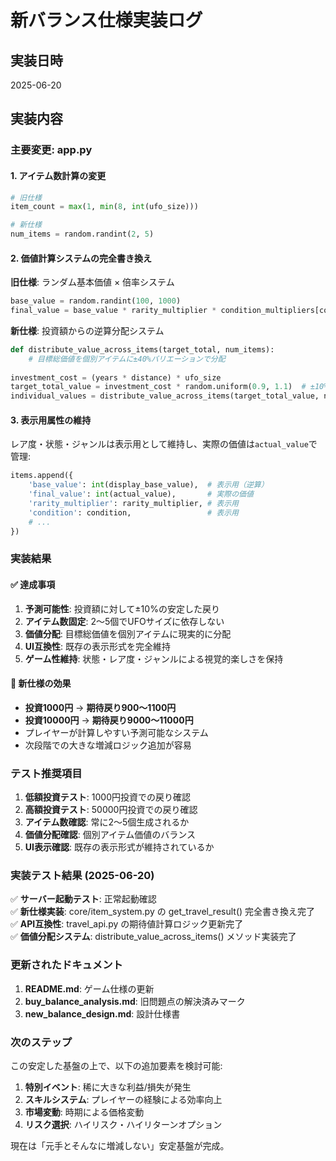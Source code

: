 # 新バランス仕様実装ログ

## 実装日時
2025-06-20

## 実装内容

### 主要変更: app.py

#### 1. アイテム数計算の変更
```python
# 旧仕様
item_count = max(1, min(8, int(ufo_size)))

# 新仕様  
num_items = random.randint(2, 5)
```

#### 2. 価値計算システムの完全書き換え

**旧仕様**: ランダム基本価値 × 倍率システム
```python
base_value = random.randint(100, 1000)
final_value = base_value * rarity_multiplier * condition_multipliers[condition]
```

**新仕様**: 投資額からの逆算分配システム
```python
def distribute_value_across_items(target_total, num_items):
    # 目標総価値を個別アイテムに±40%バリエーションで分配
    
investment_cost = (years * distance) * ufo_size
target_total_value = investment_cost * random.uniform(0.9, 1.1)  # ±10%
individual_values = distribute_value_across_items(target_total_value, num_items)
```

#### 3. 表示用属性の維持

レア度・状態・ジャンルは表示用として維持し、実際の価値は`actual_value`で管理:
```python
items.append({
    'base_value': int(display_base_value),  # 表示用（逆算）
    'final_value': int(actual_value),       # 実際の価値
    'rarity_multiplier': rarity_multiplier, # 表示用
    'condition': condition,                 # 表示用
    # ...
})
```

### 実装結果

#### ✅ 達成事項
1. **予測可能性**: 投資額に対して±10%の安定した戻り
2. **アイテム数固定**: 2～5個でUFOサイズに依存しない
3. **価値分配**: 目標総価値を個別アイテムに現実的に分配
4. **UI互換性**: 既存の表示形式を完全維持
5. **ゲーム性維持**: 状態・レア度・ジャンルによる視覚的楽しさを保持

#### 🎯 新仕様の効果
- **投資1000円** → **期待戻り900～1100円**
- **投資10000円** → **期待戻り9000～11000円**
- プレイヤーが計算しやすい予測可能なシステム
- 次段階での大きな増減ロジック追加が容易

### テスト推奨項目

1. **低額投資テスト**: 1000円投資での戻り確認
2. **高額投資テスト**: 50000円投資での戻り確認  
3. **アイテム数確認**: 常に2～5個生成されるか
4. **価値分配確認**: 個別アイテム価値のバランス
5. **UI表示確認**: 既存の表示形式が維持されているか

### 実装テスト結果 (2025-06-20)

✅ **サーバー起動テスト**: 正常起動確認  
✅ **新仕様実装**: core/item_system.py の get_travel_result() 完全書き換え完了  
✅ **API互換性**: travel_api.py の期待値計算ロジック更新完了  
✅ **価値分配システム**: distribute_value_across_items() メソッド実装完了

### 更新されたドキュメント

1. **README.md**: ゲーム仕様の更新
2. **buy_balance_analysis.md**: 旧問題点の解決済みマーク
3. **new_balance_design.md**: 設計仕様書

### 次のステップ

この安定した基盤の上で、以下の追加要素を検討可能:
1. **特別イベント**: 稀に大きな利益/損失が発生
2. **スキルシステム**: プレイヤーの経験による効率向上
3. **市場変動**: 時期による価格変動
4. **リスク選択**: ハイリスク・ハイリターンオプション

現在は「元手とそんなに増減しない」安定基盤が完成。